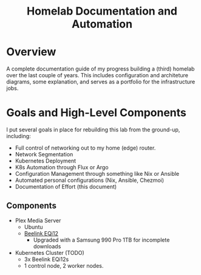 <h1 align="center">
Homelab Documentation and Automation
</h1>

# Overview

A complete documentation guide of my progress building a (third) homelab over the last couple of years. This includes configuration and architeture diagrams, some explanation, and serves as a portfolio for the infrastructure jobs.

# Goals and High-Level Components

I put several goals in place for rebuilding this lab from the ground-up, including:
- Full control of networking out to my home (edge) router.
- Network Segmentation
- Kubernetes Deployment
- K8s Automation through Flux or Argo
- Configuration Management through something like Nix or Ansible
- Automated personal configurations (Nix, Ansible, Chezmoi)
- Documentation of Effort (this document)

## Components

- Plex Media Server
	- Ubuntu
	- [Beelink EQi12](https://www.amazon.com/dp/B0B9JRT7Q9) 
		- Upgraded with a Samsung 990 Pro 1TB for incomplete downloads
- Kubernetes Cluster (TODO)
	- 3x Beelink EQi12s
	- 1 control node, 2 worker nodes.

